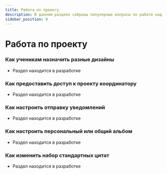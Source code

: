 ```yaml
---
title: Работа по проекту
description: В данном разделе собраны популярные вопросы по работе над проектом
sidebar_position: 0
---
```


# Работа по проекту

### Как ученикам назначить разные дизайны
* Раздел находится в разработке

### Как предоставить доступ к проекту координатору
* Раздел находится в разработке

### Как настроить отправку уведомлений
* Раздел находится в разработке

### Как настроить персональный или общий альбом
* Раздел находится в разработке

### Как изменить набор стандартных цитат
* Раздел находится в разработке
